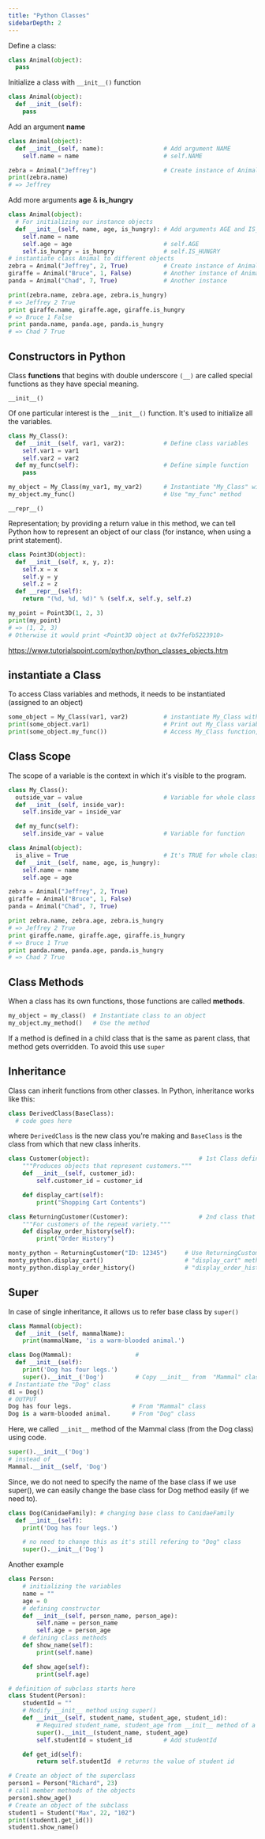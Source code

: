 ```yaml
---
title: "Python Classes"
sidebarDepth: 2
---
```


Define a class:
```python
class Animal(object):
  pass
```

Initialize a class with ``__init__()`` function
```python
class Animal(object):
  def __init__(self):
    pass
```

Add an argument **name**
```python
class Animal(object):
  def __init__(self, name):                 # Add argument NAME
    self.name = name                        # self.NAME

zebra = Animal("Jeffrey")                   # Create instance of Animal class
print(zebra.name)
# => Jeffrey
```
Add more arguments **age** & **is_hungry**
```python
class Animal(object):
  # For initializing our instance objects
  def __init__(self, name, age, is_hungry): # Add arguments AGE and IS_HUNGRY
    self.name = name
    self.age = age                          # self.AGE
    self.is_hungry = is_hungry              # self.IS_HUNGRY
# instantiate class Animal to different objects
zebra = Animal("Jeffrey", 2, True)          # Create instance of Animal class
giraffe = Animal("Bruce", 1, False)         # Another instance of Animal class
panda = Animal("Chad", 7, True)             # Another instance

print(zebra.name, zebra.age, zebra.is_hungry)
# => Jeffrey 2 True
print giraffe.name, giraffe.age, giraffe.is_hungry
# => Bruce 1 False
print panda.name, panda.age, panda.is_hungry
# => Chad 7 True
```
## Constructors in Python
Class **functions** that begins with double underscore ``(__)`` are called special functions as they have special meaning.

``__init__()``

Of one particular interest is the ``__init__()`` function. It's used to initialize all the variables.
```python
class My_Class():
  def __init__(self, var1, var2):           # Define class variables
    self.var1 = var1
    self.var2 = var2
  def my_func(self):                        # Define simple function
    pass

my_object = My_Class(my_var1, my_var2)      # Instantiate "My_Class" with "my_var1" & "my_var2"
my_object.my_func()                         # Use "my_func" method
```
``__repr__()``

Representation; by providing a return value in this method, we can tell Python how to represent an object of our class (for instance, when using a print statement).
```python
class Point3D(object):
  def __init__(self, x, y, z):
    self.x = x
    self.y = y
    self.z = z
  def __repr__(self):
    return "(%d, %d, %d)" % (self.x, self.y, self.z)

my_point = Point3D(1, 2, 3)
print(my_point)
# => (1, 2, 3)
# Otherwise it would print <Point3D object at 0x7fefb5223910>
```

https://www.tutorialspoint.com/python/python_classes_objects.htm

## instantiate a Class
To access Class variables and methods, it needs to be instantiated (assigned to an object)
```python
some_object = My_Class(var1, var2)          # instantiate My_Class with variables
print(some_object.var1)                     # Print out My_Class variable 1
print(some_object.my_func())                # Access My_Class function, include "()"
```


## Class Scope
The scope of a variable is the context in which it's visible to the program.
```python
class My_Class():
  outside_var = value                       # Variable for whole class
  def __init__(self, inside_var):
    self.inside_var = inside_var

  def my_func(self):
    self.inside_var = value                 # Variable for function
```
```python
class Animal(object):
  is_alive = True                           # It's TRUE for whole class
  def __init__(self, name, age, is_hungry):
    self.name = name
    self.age = age

zebra = Animal("Jeffrey", 2, True)
giraffe = Animal("Bruce", 1, False)
panda = Animal("Chad", 7, True)

print zebra.name, zebra.age, zebra.is_hungry
# => Jeffrey 2 True
print giraffe.name, giraffe.age, giraffe.is_hungry
# => Bruce 1 True
print panda.name, panda.age, panda.is_hungry
# => Chad 7 True
```

## Class Methods
When a class has its own functions, those functions are called **methods**.
```python
my_object = my_class()  # Instantiate class to an object
my_object.my_method()   # Use the method
```
If a method is defined in a child class that is the same as parent class, that method gets overridden. To avoid this use ``super``

## Inheritance
Class can inherit functions from other classes. In Python, inheritance works like this:
```python
class DerivedClass(BaseClass):
  # code goes here
```
where ``DerivedClass`` is the new class you're making and ``BaseClass`` is the class from which that new class inherits.

```python
class Customer(object):                               # 1st Class defining Customer
    """Produces objects that represent customers."""
    def __init__(self, customer_id):
        self.customer_id = customer_id

    def display_cart(self):
        print("Shopping Cart Contents")

class ReturningCustomer(Customer):                    # 2nd class that inherits from "Customer" class
    """For customers of the repeat variety."""
    def display_order_history(self):
        print("Order History")

monty_python = ReturningCustomer("ID: 12345")     # Use ReturningCustomer class, which inherits from Customer class
monty_python.display_cart()                       # "display_cart" method from original "Customer" class
monty_python.display_order_history()              # "display_order_history" method from child "ReturningCustomer" class
```

## Super

In case of single inheritance, it allows us to refer base class by ``super()``
```python
class Mammal(object):
  def __init__(self, mammalName):
    print(mammalName, 'is a warm-blooded animal.')

class Dog(Mammal):                  #
  def __init__(self):
    print('Dog has four legs.')
    super().__init__('Dog')         # Copy __init__ from  "Mammal" class (via "Dog" class)
# Instantiate the "Dog" class
d1 = Dog()
# OUTPUT
Dog has four legs.                 # From "Mammal" class
Dog is a warm-blooded animal.      # From "Dog" class
```
Here, we called ``__init__`` method of the Mammal class (from the Dog class) using code.
```python
super().__init__('Dog')
# instead of
Mammal.__init__(self, 'Dog')
```
Since, we do not need to specify the name of the base class if we use super(), we can easily change the base class for Dog method easily (if we need to).
```python
class Dog(CanidaeFamily): # changing base class to CanidaeFamily
  def __init__(self):
    print('Dog has four legs.')

    # no need to change this as it's still refering to "Dog" class
    super().__init__('Dog')
```
Another example
```python
class Person:
    # initializing the variables
    name = ""
    age = 0
    # defining constructor
    def __init__(self, person_name, person_age):
        self.name = person_name
        self.age = person_age
    # defining class methods
    def show_name(self):
        print(self.name)

    def show_age(self):
        print(self.age)

# definition of subclass starts here
class Student(Person):
    studentId = ""
    # Modify __init__ method using super()
    def __init__(self, student_name, student_age, student_id):
        # Required student_name, student_age from __init__ method of a parent "Person" class
        super().__init__(student_name, student_age)
        self.studentId = student_id         # Add studentId

    def get_id(self):
        return self.studentId  # returns the value of student id

# Create an object of the superclass
person1 = Person("Richard", 23)
# call member methods of the objects
person1.show_age()
# Create an object of the subclass
student1 = Student("Max", 22, "102")
print(student1.get_id())
student1.show_name()
```
